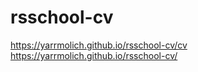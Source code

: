 # rsschool-cv
https://yarrmolich.github.io/rsschool-cv/cv
https://yarrmolich.github.io/rsschool-cv/
